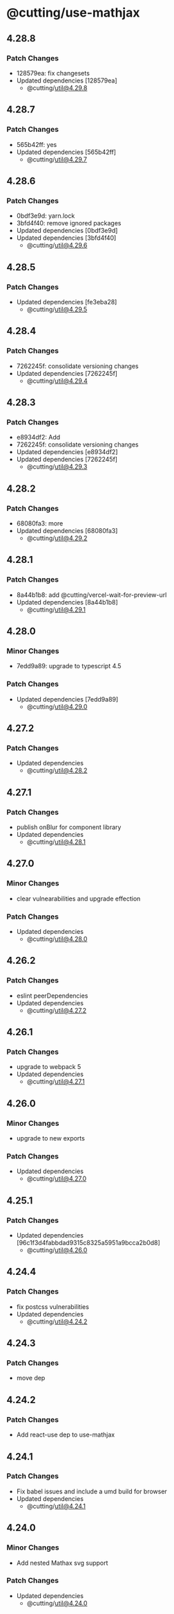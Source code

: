 # @cutting/use-mathjax

## 4.28.8

### Patch Changes

- 128579ea: fix changesets
- Updated dependencies [128579ea]
  - @cutting/util@4.29.8

## 4.28.7

### Patch Changes

- 565b42ff: yes
- Updated dependencies [565b42ff]
  - @cutting/util@4.29.7

## 4.28.6

### Patch Changes

- 0bdf3e9d: yarn.lock
- 3bfd4f40: remove ignored packages
- Updated dependencies [0bdf3e9d]
- Updated dependencies [3bfd4f40]
  - @cutting/util@4.29.6

## 4.28.5

### Patch Changes

- Updated dependencies [fe3eba28]
  - @cutting/util@4.29.5

## 4.28.4

### Patch Changes

- 7262245f: consolidate versioning changes
- Updated dependencies [7262245f]
  - @cutting/util@4.29.4

## 4.28.3

### Patch Changes

- e8934df2: Add <Aliert />
- 7262245f: consolidate versioning changes
- Updated dependencies [e8934df2]
- Updated dependencies [7262245f]
  - @cutting/util@4.29.3

## 4.28.2

### Patch Changes

- 68080fa3: more
- Updated dependencies [68080fa3]
  - @cutting/util@4.29.2

## 4.28.1

### Patch Changes

- 8a44b1b8: add @cutting/vercel-wait-for-preview-url
- Updated dependencies [8a44b1b8]
  - @cutting/util@4.29.1

## 4.28.0

### Minor Changes

- 7edd9a89: upgrade to typescript 4.5

### Patch Changes

- Updated dependencies [7edd9a89]
  - @cutting/util@4.29.0

## 4.27.2

### Patch Changes

- Updated dependencies
  - @cutting/util@4.28.2

## 4.27.1

### Patch Changes

- publish onBlur for component library
- Updated dependencies
  - @cutting/util@4.28.1

## 4.27.0

### Minor Changes

- clear vulnearabilities and upgrade effection

### Patch Changes

- Updated dependencies
  - @cutting/util@4.28.0

## 4.26.2

### Patch Changes

- eslint peerDependencies
- Updated dependencies
  - @cutting/util@4.27.2

## 4.26.1

### Patch Changes

- upgrade to webpack 5
- Updated dependencies
  - @cutting/util@4.27.1

## 4.26.0

### Minor Changes

- upgrade to new exports

### Patch Changes

- Updated dependencies
  - @cutting/util@4.27.0

## 4.25.1

### Patch Changes

- Updated dependencies [96c1f3d4fabbdad9315c8325a5951a9bcca2b0d8]
  - @cutting/util@4.26.0

## 4.24.4

### Patch Changes

- fix postcss vulnerabilities
- Updated dependencies
  - @cutting/util@4.24.2

## 4.24.3

### Patch Changes

- move dep

## 4.24.2

### Patch Changes

- Add react-use dep to use-mathjax

## 4.24.1

### Patch Changes

- Fix babel issues and include a umd build for browser
- Updated dependencies
  - @cutting/util@4.24.1

## 4.24.0

### Minor Changes

- Add nested Mathax svg support

### Patch Changes

- Updated dependencies
  - @cutting/util@4.24.0
